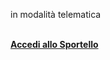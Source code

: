 in modalità telematica
<br><br/>

[**Accedi allo Sportello**][ffccfec5]

  [ffccfec5]: http://www.terni.suap.it/HomeSuap.asp?g_IstatComuni=L117&g_Software=SS "vai allo Sportello"
